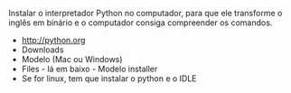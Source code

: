 Instalar o interpretador Python no computador, para que ele transforme o
inglês em binário e o computador consiga compreender os comandos.

- http://python.org
- Downloads
- Modelo (Mac ou Windows)
- Files -  lá em baixo - Modelo installer
- Se for linux, tem que instalar o python e o IDLE